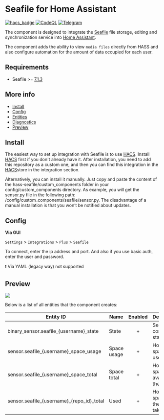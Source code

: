 # Seafile for Home Assistant
[![hacs_badge](https://img.shields.io/badge/HACS-Custom-41BDF5.svg?style=for-the-badge)](https://github.com/hacs/integration)
[![CodeQL](https://img.shields.io/badge/CODEQL-Passing-30C854.svg?style=for-the-badge)](https://github.com/dmamontov/hass-seafile/actions?query=CodeQL)
[![Telegram](https://img.shields.io/badge/Telegram-channel-34ABDF.svg?style=for-the-badge)](https://t.me/hass_mamontov_tech)

The component is designed to integrate the [Seafile](https://www.seafile.com/en/home/) file storage, editing and synchronization service into [Home Assistant](https://www.home-assistant.io/).

The component adds the ability to view `media files` directly from HASS and also configure automation for the amount of data occupied for each user.

## Requirements
* Seafile >= [7.1.3](https://manual.seafile.com/changelog/server-changelog/#713-20200326)

## More info

- [Install](https://github.com/dmamontov/hass-seafile/wiki/Install)
- [Config](https://github.com/dmamontov/hass-seafile/wiki/Config)
- [Entities](https://github.com/dmamontov/hass-seafile/wiki/Entities)
- [Diagnostics](https://github.com/dmamontov/hass-seafile/wiki/Diagnostics)
- [Preview](https://github.com/dmamontov/hass-seafile/wiki/Preview)

## Install
The easiest way to set up integration with Seafile is to use [HACS](https://hacs.xyz/). Install [HACS](https://hacs.xyz/) first if you don't already have it. After installation, you need to add this repository as a custom one, and then you can find this integration in the [HACS](https://hacs.xyz/)store in the integration section.

Alternatively, you can install it manually. Just copy and paste the content of the hass-seafile/custom_components folder in your config/custom_components directory. As example, you will get the sensor.py file in the following path: /config/custom_components/seafile/sensor.py. The disadvantage of a manual installation is that you won’t be notified about updates.

## Config
**Via GUI**

`Settings` > `Integrations` > `Plus` > `Seafile`

To connect, enter the ip address and port. And also if you use basic auth, enter the user and password.

❗ Via YAML (legacy way) not supported

## Preview

![](images/media.png)

Below is a list of all entities that the component creates:

| Entity ID                                 | Name        | Enabled | Description                             |
|-------------------------------------------|-------------|:-------:|-----------------------------------------|
| binary_sensor.seafile_{username}_state    | State       |    +    | Seafile connection status               |
| sensor.seafile_{username}_space_usage     | Space usage |    +    | How much space the user takes           |
| sensor.seafile_{username}_space_total     | Space total |    +    | How much space is available to the user |
| sensor.seafile_{username}_{repo_id}_total | Used        |    +    | How much space does the library take up |